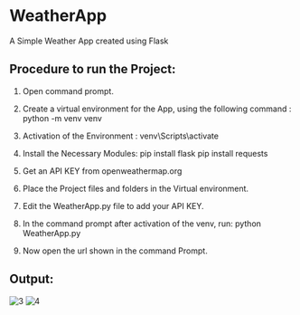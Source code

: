 # WeatherApp
A Simple Weather App created using Flask


## Procedure to run the Project:

1. Open command prompt.

2. Create a virtual environment for the App, using the following command :
	python -m venv venv

3. Activation of the Environment :
	venv\Scripts\activate

4. Install the Necessary Modules:
	pip install flask
	pip install requests

5. Get an API KEY from openweathermap.org

6. Place the Project files and folders in the Virtual environment.

7. Edit the WeatherApp.py file to add your API KEY.

8. In the command prompt after activation of the venv, run:
	python WeatherApp.py

9. Now open the url shown in the command Prompt.

## Output:
![3](https://github.com/GoppyKrishna-77/WeatherApp/assets/83293163/ebfd8cb3-6dca-4720-b06c-9786bcd70315)
![4](https://github.com/GoppyKrishna-77/WeatherApp/assets/83293163/937de151-cb59-4d61-937e-45832f2aedb2)
